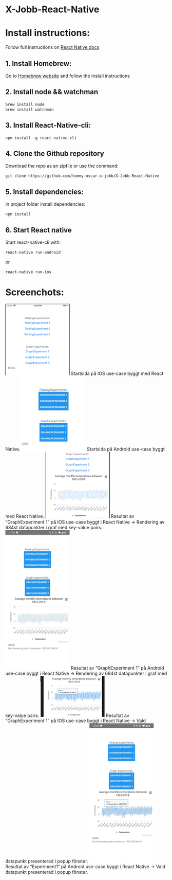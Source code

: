 # X-Jobb-React-Native

# Install instructions:
Follow full instructions on [React Native docs](https://facebook.github.io/react-native/docs/getting-started)

## 1. Install Homebrew:
Go to [Homebrew website](https://brew.sh/) and follow the install instructions

## 2. Install node && watchman
```
brew install node
brew install watchman
```
## 3. Install React-Native-cli:
```
npm install -g react-native-cli
```

## 4. Clone the Github repository
Download the repo as an zipfile or use the command:
```
git clone https://github.com/tommy-oscar-x-jobb/X-Jobb-React-Native
```

## 5. Install dependencies:
In project folder install dependencies:
```
npm install
```

## 6. Start React native
Start react-native-cli with:
```
react-native run-android
```
or
```
react-native run-ios
```

# Screenchots:
<img src="/Screenchots/react1.png" alt="Screenshot" width="200"/>
Startsida på IOS use-case byggt med React Native.
<img src="/Screenchots/react2.jpg" alt="Screenshot" width="200"/>
Startsida på Android use-case byggt med React Native.
<img src="/Screenchots/react3.png" alt="Screenshot" width="200"/>
Resultat av “GraphExperiment 1” på IOS use-case byggt i React Native -> Rendering av 684st datapunkter i graf med key-value pairs.
<img src="/Screenchots/react4.jpg" alt="Screenshot" width="200"/>
Resultat av “GraphExperiment 1” på Android use-case byggt i React Native -> Rendering av 684st datapunkter i graf med key-value pairs.
<img src="/Screenchots/react5.png" alt="Screenshot" width="200"/>
Resultat av “GraphExperiment 1” på IOS use-case byggt i React Native -> Vald datapunkt presenterad i popup fönster.
<img src="/Screenchots/react6.jpg" alt="Screenshot" width="200"/>
Resultat av “Experiment1” på Android use-case byggt i React Native -> Vald datapunkt presenterad i popup fönster.



